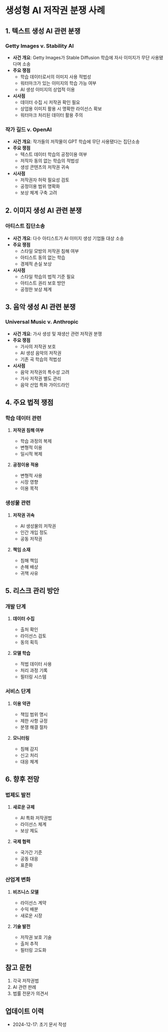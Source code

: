 # 생성형 AI 저작권 분쟁 사례

## 1. 텍스트 생성 AI 관련 분쟁

### Getty Images v. Stability AI
- **사건 개요**: Getty Images가 Stable Diffusion 학습에 자사 이미지가 무단 사용됐다며 소송
- **주요 쟁점**
  - 학습 데이터로서의 이미지 사용 적법성
  - 워터마크가 있는 이미지의 학습 가능 여부
  - AI 생성 이미지의 상업적 이용
- **시사점**
  - 데이터 수집 시 저작권 확인 필요
  - 상업용 이미지 활용 시 명확한 라이선스 확보
  - 워터마크 처리된 데이터 활용 주의

### 작가 길드 v. OpenAI
- **사건 개요**: 작가들의 저작물이 GPT 학습에 무단 사용됐다는 집단소송
- **주요 쟁점**
  - 텍스트 데이터 학습의 공정이용 여부
  - 저작자 동의 없는 학습의 적법성
  - 생성 콘텐츠의 저작권 귀속
- **시사점**
  - 저작권자 허락 필요성 검토
  - 공정이용 범위 명확화
  - 보상 체계 구축 고려

## 2. 이미지 생성 AI 관련 분쟁

### 아티스트 집단소송
- **사건 개요**: 다수 아티스트가 AI 이미지 생성 기업들 대상 소송
- **주요 쟁점**
  - 스타일 모방의 저작권 침해 여부
  - 아티스트 동의 없는 학습
  - 경제적 손실 보상
- **시사점**
  - 스타일 학습의 법적 기준 필요
  - 아티스트 권리 보호 방안
  - 공정한 보상 체계

## 3. 음악 생성 AI 관련 분쟁

### Universal Music v. Anthropic
- **사건 개요**: 가사 생성 및 재생산 관련 저작권 분쟁
- **주요 쟁점**
  - 가사의 저작권 보호
  - AI 생성 음악의 저작권
  - 기존 곡 학습의 적법성
- **시사점**
  - 음악 저작권의 특수성 고려
  - 가사 저작권 별도 관리
  - 음악 산업 특화 가이드라인

## 4. 주요 법적 쟁점

### 학습 데이터 관련
1. **저작권 침해 여부**
   - 학습 과정의 복제
   - 변형적 이용
   - 일시적 복제

2. **공정이용 적용**
   - 변형적 사용
   - 시장 영향
   - 이용 목적

### 생성물 관련
1. **저작권 귀속**
   - AI 생성물의 저작권
   - 인간 개입 정도
   - 공동 저작권

2. **책임 소재**
   - 침해 책임
   - 손해 배상
   - 귀책 사유

## 5. 리스크 관리 방안

### 개발 단계
1. **데이터 수집**
   - 출처 확인
   - 라이선스 검토
   - 동의 획득

2. **모델 학습**
   - 적법 데이터 사용
   - 처리 과정 기록
   - 필터링 시스템

### 서비스 단계
1. **이용 약관**
   - 책임 범위 명시
   - 제한 사항 규정
   - 분쟁 해결 절차

2. **모니터링**
   - 침해 감지
   - 신고 처리
   - 대응 체계

## 6. 향후 전망

### 법제도 발전
1. **새로운 규제**
   - AI 특화 저작권법
   - 라이선스 체계
   - 보상 제도

2. **국제 협력**
   - 국가간 기준
   - 공동 대응
   - 표준화

### 산업계 변화
1. **비즈니스 모델**
   - 라이선스 계약
   - 수익 배분
   - 새로운 시장

2. **기술 발전**
   - 저작권 보호 기술
   - 출처 추적
   - 필터링 고도화

## 참고 문헌
1. 각국 저작권법
2. AI 관련 판례
3. 법률 전문가 의견서

## 업데이트 이력
- 2024-12-17: 초기 문서 작성
